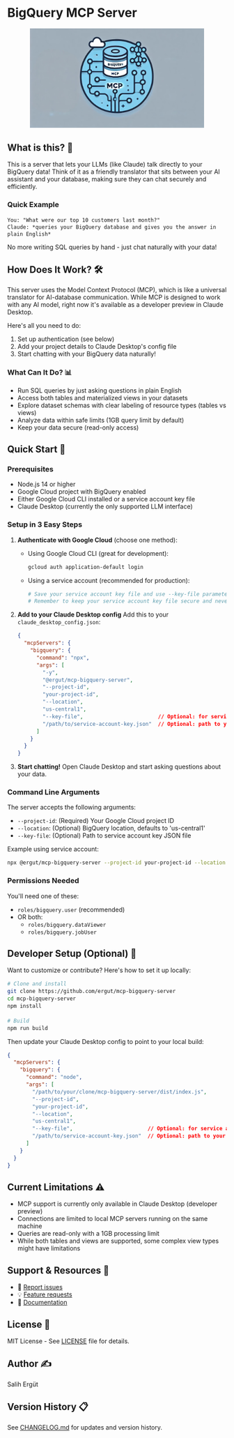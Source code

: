 # BigQuery MCP Server
<div align="center">
  <img src="assets/mcp-bigquery-server-logo.png" alt="BigQuery MCP Server Logo" width="400"/>
</div>

## What is this? 🤔

This is a server that lets your LLMs (like Claude) talk directly to your BigQuery data! Think of it as a friendly translator that sits between your AI assistant and your database, making sure they can chat securely and efficiently.

### Quick Example
```text
You: "What were our top 10 customers last month?"
Claude: *queries your BigQuery database and gives you the answer in plain English*
```

No more writing SQL queries by hand - just chat naturally with your data!

## How Does It Work? 🛠️

This server uses the Model Context Protocol (MCP), which is like a universal translator for AI-database communication. While MCP is designed to work with any AI model, right now it's available as a developer preview in Claude Desktop.

Here's all you need to do:
1. Set up authentication (see below)
2. Add your project details to Claude Desktop's config file
3. Start chatting with your BigQuery data naturally!

### What Can It Do? 📊

- Run SQL queries by just asking questions in plain English
- Access both tables and materialized views in your datasets
- Explore dataset schemas with clear labeling of resource types (tables vs views)
- Analyze data within safe limits (1GB query limit by default)
- Keep your data secure (read-only access)

## Quick Start 🚀

### Prerequisites
- Node.js 14 or higher
- Google Cloud project with BigQuery enabled
- Either Google Cloud CLI installed or a service account key file
- Claude Desktop (currently the only supported LLM interface)

### Setup in 3 Easy Steps

1. **Authenticate with Google Cloud** (choose one method):
   - Using Google Cloud CLI (great for development):
     ```bash
     gcloud auth application-default login
     ```
   - Using a service account (recommended for production):
     ```bash
     # Save your service account key file and use --key-file parameter
     # Remember to keep your service account key file secure and never commit it to version control
     ```

2. **Add to your Claude Desktop config**
   Add this to your `claude_desktop_config.json`:
   ```json
   {
     "mcpServers": {
       "bigquery": {
         "command": "npx",
         "args": [
           "-y",
           "@ergut/mcp-bigquery-server",
           "--project-id",
           "your-project-id",
           "--location",
           "us-central1",
           "--key-file",                        // Optional: for service account auth
           "/path/to/service-account-key.json"  // Optional: path to your key file
         ]
       }
     }
   }
   ```

3. **Start chatting!** 
   Open Claude Desktop and start asking questions about your data.

### Command Line Arguments

The server accepts the following arguments:
- `--project-id`: (Required) Your Google Cloud project ID
- `--location`: (Optional) BigQuery location, defaults to 'us-central1'
- `--key-file`: (Optional) Path to service account key JSON file

Example using service account:
```bash
npx @ergut/mcp-bigquery-server --project-id your-project-id --location europe-west1 --key-file /path/to/key.json
```

### Permissions Needed

You'll need one of these:
- `roles/bigquery.user` (recommended)
- OR both:
  - `roles/bigquery.dataViewer`
  - `roles/bigquery.jobUser`

## Developer Setup (Optional) 🔧

Want to customize or contribute? Here's how to set it up locally:

```bash
# Clone and install
git clone https://github.com/ergut/mcp-bigquery-server
cd mcp-bigquery-server
npm install

# Build
npm run build
```

Then update your Claude Desktop config to point to your local build:
```json
{
  "mcpServers": {
    "bigquery": {
      "command": "node",
      "args": [
        "/path/to/your/clone/mcp-bigquery-server/dist/index.js",
        "--project-id",
        "your-project-id",
        "--location",
        "us-central1",
        "--key-file",                        // Optional: for service account auth
        "/path/to/service-account-key.json"  // Optional: path to your key file
      ]
    }
  }
}
```

## Current Limitations ⚠️

- MCP support is currently only available in Claude Desktop (developer preview)
- Connections are limited to local MCP servers running on the same machine
- Queries are read-only with a 1GB processing limit
- While both tables and views are supported, some complex view types might have limitations

## Support & Resources 💬

- 🐛 [Report issues](https://github.com/ergut/mcp-bigquery-server/issues)
- 💡 [Feature requests](https://github.com/ergut/mcp-bigquery-server/issues)
- 📖 [Documentation](https://github.com/ergut/mcp-bigquery-server)

## License 📝

MIT License - See [LICENSE](LICENSE) file for details.

## Author ✍️ 

Salih Ergüt

## Version History 📋

See [CHANGELOG.md](CHANGELOG.md) for updates and version history.